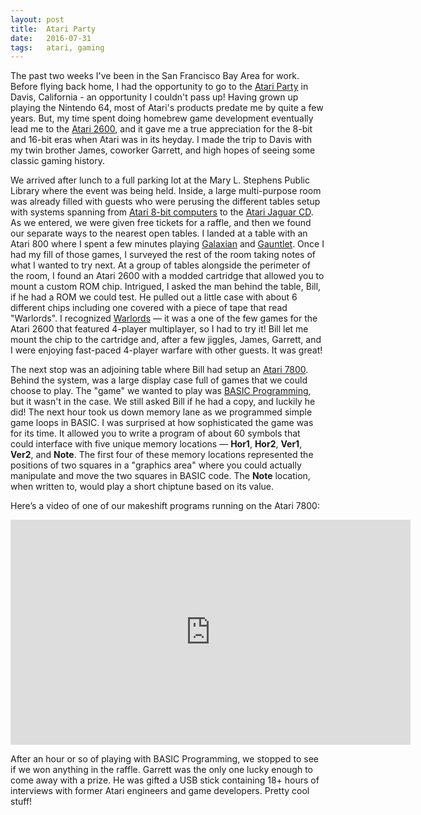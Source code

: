 ```yaml
---
layout: post
title:  Atari Party
date:   2016-07-31 
tags:   atari, gaming
---
```


The past two weeks I've been in the San Francisco Bay Area for work. Before flying back home, I had the opportunity to go to the [Atari Party](http://www.newbreedsoftware.com/atariparty/) in Davis, California - an opportunity I couldn't pass up! Having grown up playing the Nintendo 64, most of Atari's products predate me by quite a few years. But, my time spent doing homebrew game development eventually lead me to the [Atari 2600](https://en.wikipedia.org/wiki/Atari_2600), and it gave me a true appreciation for the 8-bit and 16-bit eras when Atari was in its heyday. I made the trip to Davis with my twin brother James, coworker Garrett, and high hopes of seeing some classic gaming history.

We arrived after lunch to a full parking lot at the Mary L. Stephens Public Library where the event was being held. Inside, a large multi-purpose room was already filled with guests who were perusing the different tables setup with systems spanning from [Atari 8-bit computers](https://en.wikipedia.org/wiki/Atari_8-bit_family) to the [Atari Jaguar CD](https://en.wikipedia.org/wiki/Atari_Jaguar_CD). As we entered, we were given free tickets for a raffle, and then we found our separate ways to the nearest open tables. I landed at a table with an Atari 800 where I spent a few minutes playing [Galaxian](https://en.wikipedia.org/wiki/Galaxian) and [Gauntlet](https://en.wikipedia.org/wiki/Gauntlet_(1985_video_game)). Once I had my fill of those games, I surveyed the rest of the room taking notes of what I wanted to try next. At a group of tables alongside the perimeter of the room, I found an Atari 2600 with a modded cartridge that allowed you to mount a custom ROM chip. Intrigued, I asked the man behind the table, Bill, if he had a ROM we could test. He pulled out a little case with about 6 different chips including one covered with a piece of tape that read "Warlords". I recognized [Warlords](https://en.wikipedia.org/wiki/Warlords_(1980_video_game)) — it was a one of the few games for the Atari 2600 that featured 4-player multiplayer, so I had to try it! Bill let me mount the chip to the cartridge and, after a few jiggles, James, Garrett, and I were enjoying fast-paced 4-player warfare with other guests. It was great!

The next stop was an adjoining table where Bill had setup an [Atari 7800](https://en.wikipedia.org/wiki/Atari_7800). Behind the system, was a large display case full of games that we could choose to play. The "game" we wanted to play was [BASIC Programming](https://en.wikipedia.org/wiki/BASIC_Programming), but it wasn't in the case. We still asked Bill if he had a copy, and luckily he did! The next hour took us down memory lane as we programmed simple game loops in BASIC. I was surprised at how sophisticated the game was for its time. It allowed you to write a program of about 60 symbols that could interface with five unique memory locations — **Hor1**, **Hor2**, **Ver1**, **Ver2**, and **Note**. The first four of these memory locations represented the positions of two squares in a "graphics area" where you could actually manipulate and move the two squares in BASIC code. The **Note** location, when written to, would play a short chiptune based on its value.

Here’s a video of one of our makeshift programs running on the Atari 7800:

<div class="video-wrapper">
    <iframe width="640" height="360" src="https://www.youtube.com/embed/5PV3sG4775c" frameborder="0" allowfullscreen></iframe>
</div>

After an hour or so of playing with BASIC Programming, we stopped to see if we won anything in the raffle. Garrett was the only one lucky enough to come away with a prize. He was gifted a USB stick containing 18+ hours of interviews with former Atari engineers and game developers. Pretty cool stuff!
